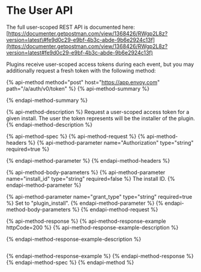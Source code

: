 # The User API

The full user-scoped REST API is documented here: [https://documenter.getpostman.com/view/1368426/RWgp2L8z?version=latest\#fe9d0c29-e9bf-4b3c-abde-9b6e2924c13f](https://documenter.getpostman.com/view/1368426/RWgp2L8z?version=latest#fe9d0c29-e9bf-4b3c-abde-9b6e2924c13f)

Plugins receive user-scoped access tokens during each event, but you may additionally request a fresh token with the following method:

{% api-method method="post" host="https://app.envoy.com" path="/a/auth/v0/token" %}
{% api-method-summary %}

{% endapi-method-summary %}

{% api-method-description %}
Request a user-scoped access token for a given install. The user the token represents will be the installer of the plugin.
{% endapi-method-description %}

{% api-method-spec %}
{% api-method-request %}
{% api-method-headers %}
{% api-method-parameter name="Authorization" type="string" required=true %}

{% endapi-method-parameter %}
{% endapi-method-headers %}

{% api-method-body-parameters %}
{% api-method-parameter name="install\_id" type="string" required=false %}
The install ID.
{% endapi-method-parameter %}

{% api-method-parameter name="grant\_type" type="string" required=true %}
Set to "plugin\_install".
{% endapi-method-parameter %}
{% endapi-method-body-parameters %}
{% endapi-method-request %}

{% api-method-response %}
{% api-method-response-example httpCode=200 %}
{% api-method-response-example-description %}

{% endapi-method-response-example-description %}

```

```
{% endapi-method-response-example %}
{% endapi-method-response %}
{% endapi-method-spec %}
{% endapi-method %}

